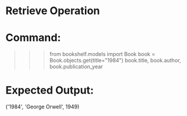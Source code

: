 # Retrieve Operation

# Command:
>>> from bookshelf.models import Book
>>> book = Book.objects.get(title="1984")
>>> book.title, book.author, book.publication_year

# Expected Output:
('1984', 'George Orwell', 1949)